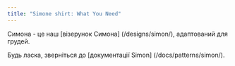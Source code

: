 ```yaml
---
title: "Simone shirt: What You Need"
---
```


<Note>

Симона - це наш [візерунок Симона] (/designs/simon/), адаптований для грудей.

Будь ласка, зверніться до [документації Simon] (/docs/patterns/simon/).

</Note>
